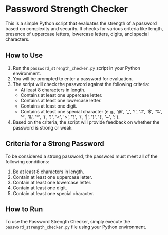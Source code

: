 # Password Strength Checker

This is a simple Python script that evaluates the strength of a password based on complexity and security. It checks for various criteria like length, presence of uppercase letters, lowercase letters, digits, and special characters.

## How to Use

1. Run the `password_strength_checker.py` script in your Python environment.
2. You will be prompted to enter a password for evaluation.
3. The script will check the password against the following criteria:
   - At least 8 characters in length.
   - Contains at least one uppercase letter.
   - Contains at least one lowercase letter.
   - Contains at least one digit.
   - Contains at least one special character (e.g., '@', '_', '!', '#', '$', '%', '^', '&', '*', '(', ')', '<', '>', '?', '/', '|', '}', '{', '~', ':').
4. Based on the criteria, the script will provide feedback on whether the password is strong or weak.

## Criteria for a Strong Password

To be considered a strong password, the password must meet all of the following conditions:
1. Be at least 8 characters in length.
2. Contain at least one uppercase letter.
3. Contain at least one lowercase letter.
4. Contain at least one digit.
5. Contain at least one special character.

## How to Run

To use the Password Strength Checker, simply execute the `password_strength_checker.py` file using your Python environment.
